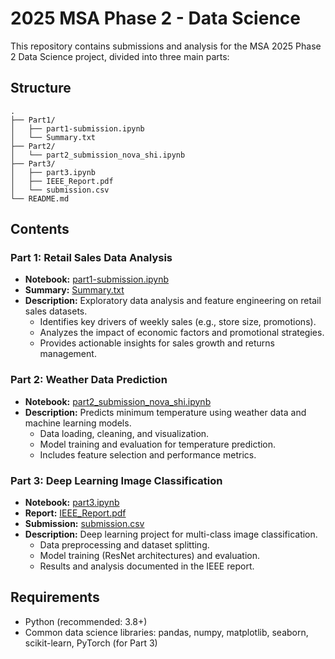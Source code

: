 # 2025 MSA Phase 2 - Data Science

This repository contains submissions and analysis for the MSA 2025 Phase 2 Data Science project, divided into three main parts:

## Structure

```
.
├── Part1/
│   ├── part1-submission.ipynb
│   └── Summary.txt
├── Part2/
│   └── part2_submission_nova_shi.ipynb
├── Part3/
│   ├── part3.ipynb
│   ├── IEEE_Report.pdf
│   └── submission.csv
└── README.md
```

## Contents


### Part 1: Retail Sales Data Analysis

- **Notebook:** [part1-submission.ipynb](Part1/part1-submission.ipynb)
- **Summary:** [Summary.txt](Part1/Summary.txt)
- **Description:** Exploratory data analysis and feature engineering on retail sales datasets.
  - Identifies key drivers of weekly sales (e.g., store size, promotions).
  - Analyzes the impact of economic factors and promotional strategies.
  - Provides actionable insights for sales growth and returns management.


### Part 2: Weather Data Prediction

- **Notebook:** [part2_submission_nova_shi.ipynb](Part2/part2_submission_nova_shi.ipynb)
- **Description:** Predicts minimum temperature using weather data and machine learning models.
  - Data loading, cleaning, and visualization.
  - Model training and evaluation for temperature prediction.
  - Includes feature selection and performance metrics.


### Part 3: Deep Learning Image Classification

- **Notebook:** [part3.ipynb](Part3/part3.ipynb)
- **Report:** [IEEE_Report.pdf](Part3/IEEE_Report.pdf)
- **Submission:** [submission.csv](Part3/submission.csv)
- **Description:** Deep learning project for multi-class image classification.
  - Data preprocessing and dataset splitting.
  - Model training (ResNet architectures) and evaluation.
  - Results and analysis documented in the IEEE report.

## Requirements

- Python (recommended: 3.8+)
- Common data science libraries: pandas, numpy, matplotlib, seaborn, scikit-learn, PyTorch (for Part 3)
